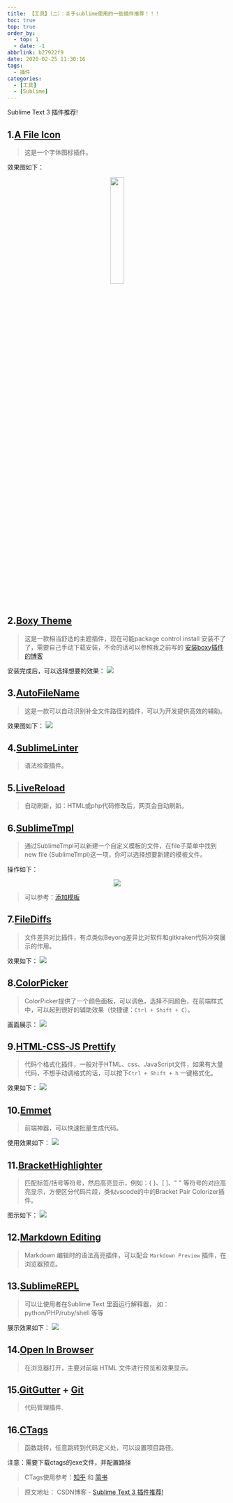 ```yaml
---
title: 【工具】（二）：关于sublime使用的一些插件推荐！！！
toc: true
top: true
order_by:
  - top: 1
  - date: -1
abbrlink: b27922f9
date: 2020-02-25 11:30:16
tags:
  - 插件
categories:
  - [工具]
  - [Sublime]
---
```

Sublime Text 3 插件推荐!

<!-- more -->

## 1.[A File Icon](https://packagecontrol.io/packages/A%20File%20Icon)
> 这是一个字体图标插件。

效果图如下：
<div align="center">
    <img src="https://img-blog.csdnimg.cn/20190922140115133.png" width="25%">
</div>


## 2.[Boxy Theme](https://packagecontrol.io/packages/Boxy%20Theme)
> 这是一款相当舒适的主题插件，现在可能package control install 安装不了了，需要自己手动下载安装，不会的话可以参照我之前写的 [安装boxy插件的博客](https://blog.csdn.net/weixin_41599858/article/details/100942288)

安装完成后，可以选择想要的效果：
![](https://img-blog.csdnimg.cn/2019092214073999.png?x-oss-process=image/watermark,type_ZmFuZ3poZW5naGVpdGk,shadow_10,text_aHR0cHM6Ly9ibG9nLmNzZG4ubmV0L3dlaXhpbl80MTU5OTg1OA==,size_16,color_FFFFFF,t_70)

## 3.[AutoFileName](https://packagecontrol.io/packages/AutoFileName)
>这是一款可以自动识别补全文件路径的插件，可以为开发提供高效的辅助。

效果图如下：
![](https://img-blog.csdnimg.cn/20190928133142551.gif)

## 4.[SublimeLinter](https://packagecontrol.io/packages/SublimeLinter)
> 语法检查插件。

## 5.[LiveReload](https://packagecontrol.io/packages/LiveReload)

> 自动刷新，如：HTML或php代码修改后，网页会自动刷新。

## 6.[SublimeTmpl](https://packagecontrol.io/packages/SublimeTmpl)
> 通过SublimeTmpl可以新建一个自定义模板的文件，在file子菜单中找到new file (SublimeTmpl)这一项，你可以选择想要新建的模板文件。

操作如下：
<div align="center">
    <img src="https://img-blog.csdnimg.cn/20190928141353474.gif">
</div>

> 可以参考：[添加模板](https://xhl.me/archives/sublime-template-engine-sublimetmpl/)


## 7.[FileDiffs](https://packagecontrol.io/packages/FileDiffs)
> 文件差异对比插件，有点类似Beyong差异比对软件和gitkraken代码冲突展示的作用。

效果如下：
![](https://img-blog.csdnimg.cn/20190928142837100.gif)

## 8.[ColorPicker](https://packagecontrol.io/packages/ColorPicker)
> ColorPicker提供了一个颜色面板，可以调色，选择不同颜色，在前端样式中，可以起到很好的辅助效果（快捷键：`Ctrl + Shift + C`）。

画面展示：
![](https://img-blog.csdnimg.cn/20190928153745856.gif)

## 9.[HTML-CSS-JS Prettify](https://packagecontrol.io/packages/HTML-CSS-JS%20Prettify)
> 代码个格式化插件，一般对于HTML、css、JavaScript文件，如果有大量代码，不想手动调格式的话，可以按下`Ctrl + Shift + h` 一键格式化。

效果如下：
![](https://img-blog.csdnimg.cn/20190928161506969.gif)

## 10.[Emmet](https://packagecontrol.io/packages/Emmet)
> 前端神器，可以快速批量生成代码。

使用效果如下：
![](https://img-blog.csdnimg.cn/20190928154658908.gif)

## 11.[BracketHighlighter](https://packagecontrol.io/packages/BracketHighlighter)
> 匹配标签/括号等符号，然后高亮显示，例如：{ }、[ ]、" " 等符号的对应高亮显示，方便区分代码片段，类似vscode的中的Bracket Pair Colorizer插件。

图示如下：
![](https://img-blog.csdnimg.cn/20190928170700116.png?x-oss-process=image/watermark,type_ZmFuZ3poZW5naGVpdGk,shadow_10,text_aHR0cHM6Ly9ibG9nLmNzZG4ubmV0L3dlaXhpbl80MTU5OTg1OA==,size_12,color_FFFFFF,t_70) 

## 12.[Markdown Editing](https://packagecontrol.io/packages/MarkdownEditing)
> Markdown 编辑时的语法高亮插件，可以配合 `Markdown Preview` 插件，在浏览器预览。

## 13.[SublimeREPL](https://packagecontrol.io/packages/SublimeREPL)
> 可以让使用者在Sublime Text 里面运行解释器，
> 如：python/PHP/ruby/shell 等等

展示效果如下：
![](https://img-blog.csdnimg.cn/20190928182211517.gif)

##  14.[Open In Browser](https://packagecontrol.io/packages/Open%20In%20Browser)
> 在浏览器打开，主要对前端 HTML 文件进行预览和效果显示。


## 15.[GitGutter](https://packagecontrol.io/packages/GitGutter) + [Git](https://packagecontrol.io/packages/Git)
> 代码管理插件.

## 16.[CTags](https://packagecontrol.io/packages/CTags)
> 函数跳转，任意跳转到代码定义处，可以设置项目路径。

注意：需要下载ctags的exe文件，并配置路径

> CTags使用参考：[知乎](https://www.zhihu.com/question/42132354) 和 [简书](https://www.jianshu.com/p/2ca47bbae1cb)

> 原文地址： CSDN博客 - [Sublime Text 3 插件推荐!](https://blog.csdn.net/weixin_41599858/article/details/101154763)